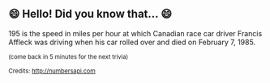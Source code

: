 ## :smile: Hello! Did you know that... :smile:
195 is the speed in miles per hour at which Canadian race car driver Francis Affleck was driving when his car rolled over and died on February 7, 1985.

<sup>(come back in 5 minutes for the next trivia)</sup>


<sup>Credits: http://numbersapi.com</sup>
